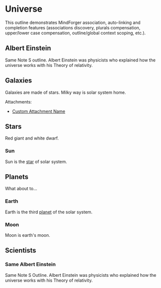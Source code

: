# Universe <!-- Metadata: labels: COOL, science, space; type: outline; created: 2015-05-30 21:30:28; reads: 55; read: 2016-10-15 13:54:45; revision: 3; modified: 2016-03-31 13:54:45; importance: 4/5; urgency: 2/5; progress: 20%; -->

This outline demonstrates MindForger association, auto-linking 
and completion features (associations discovery, plurals compensation, 
upper/lower case compensation, outline/global context scoping, etc.). 

## Albert Einstein
Same Note S outline. Albert Einstein was physicists who explained how the universe works with his Theory of relativity.

## Galaxies <!-- Metadata: tags: hash, additivity; type: note; created: 2016-03-31 13:54:45; reads: 55; read: 2016-03-31 13:54:45; revision: 3; modified: 2016-03-31 13:54:45; -->

Galaxies are made of stars. Milky way is solar system home.

Attachments: <!-- Metadata: type: attachments; -->

* [Custom Attachment Name](./notebook.attachment-1.txt)

## Stars <!-- Metadata: tags: requirement; type: note; created: 2016-03-31 13:54:45; reads: 55; read: 2016-04-31 13:54:45; revision: 4; modified: 2016-04-20 13:54:45; -->

Red giant and white dwarf.

### Sun

Sun is the [star](#stars) of solar system.

## Planets <!-- Metadata: tags: COOL; type: idea; created: 2016-03-31 13:54:45; reads: 55; read: 2016-03-31 13:54:45; revision: 5; modified: 2016-03-31 13:54:45; -->

What about to...

### Earth

Earth is the third [planet](./alternative-universe.md#planets) of the solar system.

### Moon

Moon is earth's moon.

## Scientists

### Same Albert Einstein

Same Note S Outline. Albert Einstein was physicists who explained how the universe works with his Theory of relativity.
 
